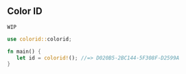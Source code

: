 ## Color ID

`WIP`

```rust
use colorid::colorid;

fn main() {
   let id = colorid!(); //=> D020B5-2BC144-5F308F-D2599A
}
```